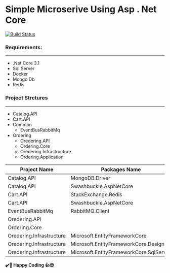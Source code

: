 # Simple Microserive Using  Asp . Net Core
[![Build Status](https://travis-ci.org/joemccann/dillinger.svg?branch=master)](https://github.com/ssrout)
### Requirements:
------------
- .Net Core 3.1
- Sql Server
- Docker
- Mongo Db
- Redis

### Project Strctures
--------------------
- Catalog.API
- Cart.API
- Common
   - EventBusRabbitMq
- Ordering
   - Oredering.API
   - Ordering.Core
   - Oredering.Infrastructure
   - Ordering.Application
  
|Project Name|Packages Name|
|-------|-----------|
|Catalog.API|MongoDB.Driver|
|Catalog.API|Swashbuckle.AspNetCore|
|Cart.API| StackExchange.Redis|
|Cart.API|Swashbuckle.AspNetCore|
|EventBusRabbitMq|RabbitMQ.Client |
|Oredering.API||
|Ordering.Core||
|Oredering.Infrastructure|Microsoft.EntityFrameworkCore|
|Oredering.Infrastructure|Microsoft.EntityFrameworkCore.Design|
|Oredering.Infrastructure|Microsoft.EntityFrameworkCore.SqlServer|


**✔️🍺 Happy Coding 👍😊**